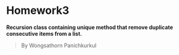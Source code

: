 # Homework3
**Recursion class containing unique method that remove duplicate consecutive items from a list.**
>By Wongsathorn Panichkurkul
